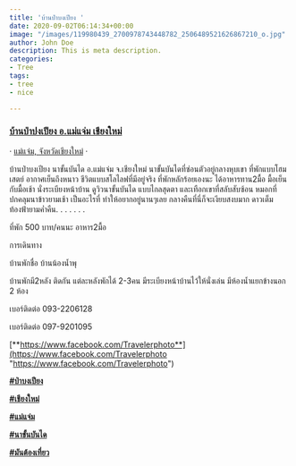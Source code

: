 ```yaml
---
title: 'บ้านป่าบงเปียง '
date: 2020-09-02T06:14:34+00:00
image: "/images/119980439_2700978743448782_2506489521626867210_o.jpg"
author: John Doe
description: This is meta description.
categories:
- Tree
tags:
- tree
- nice

---
```

###  [**บ้านป่าปงเปียง อ.แม่แจ่ม เชียงใหม่**](https://www.facebook.com/%E0%B8%9A%E0%B9%89%E0%B8%B2%E0%B8%99%E0%B8%9B%E0%B9%88%E0%B8%B2%E0%B8%9B%E0%B8%87%E0%B9%80%E0%B8%9B%E0%B8%B5%E0%B8%A2%E0%B8%87-%E0%B8%AD%E0%B9%81%E0%B8%A1%E0%B9%88%E0%B9%81%E0%B8%88%E0%B9%88%E0%B8%A1-%E0%B9%80%E0%B8%8A%E0%B8%B5%E0%B8%A2%E0%B8%87%E0%B9%83%E0%B8%AB%E0%B8%A1%E0%B9%88-384040648336036/?__cft__%5B0%5D=AZV5bKXx8nEGQObcuaxDJSh4PZ9CRpd-Vr4M82xBRkFfChA8WLJuuugD7oKGWEqrlo1YJGW4L8MQxl--9TC3N839gjv_1CNwt5ygyCKRBK5gE6PkRP6eBliSpqfD8eWbnDCaVZyMqwt4xMQkUx3maS8NfWx3dftvqNrKpr8opiaoLU52un9-Ht28vltocos6MYCI3b52bIXLsBY5WTDnsrd-FCU3oQVV3p-Jmdx52o7Az6ej6vaIiVamquukJ6K3148bJhQ57g6kYQgX7HeiqcV2&__tn__=kC%2CP-y-R)

· [แม่แจ่ม, จังหวัดเชียงใหม่](https://www.facebook.com/pages/%E0%B9%81%E0%B8%A1%E0%B9%88%E0%B9%81%E0%B8%88%E0%B9%88%E0%B8%A1/109750852381927?__cft__%5B0%5D=AZV5bKXx8nEGQObcuaxDJSh4PZ9CRpd-Vr4M82xBRkFfChA8WLJuuugD7oKGWEqrlo1YJGW4L8MQxl--9TC3N839gjv_1CNwt5ygyCKRBK5gE6PkRP6eBliSpqfD8eWbnDCaVZyMqwt4xMQkUx3maS8NfWx3dftvqNrKpr8opiaoLU52un9-Ht28vltocos6MYCI3b52bIXLsBY5WTDnsrd-FCU3oQVV3p-Jmdx52o7Az6ej6vaIiVamquukJ6K3148bJhQ57g6kYQgX7HeiqcV2&__tn__=%2CP-y-R) ·

บ้านป่าบงเปียง นาขั้นบันได อ.แม่แจ่ม จ.เชียงใหม่ นาขั้นบันไดที่ซ่อนตัวอยู่กลางหุบเขา ที่พักแบบโฮมเสตย์ อากาศเย็นถึงหนาว ชีวิตแบบสโลไลฟที่มีอยู่จริง ที่พักหลักร้อยเองนะ ได้อาหารทาน2มื้อ มื้อเย็นกับมื้อเช้า นั่งระเบียงหน้าบ้าน ดูวิวนาขั้นบันได แบบไกลสุดตา และเทือกเขาที่สลับสับซ้อน หมอกที่ปกคลุมนาข้าวยามเช้า เป็นอะไรที่ ทำให้อยากอยู่นานๆเลย กลางคืนที่นี่ก็จะเงียบสงบมาก ดาวเต็มท้องฟ้ายามค่ำคืน. . . . . . .

ที่พัก 500 บาท/คนนะ อาหาร2มื้อ

การเดินทาง

บ้านพักชื่อ บ้านน้องน้ำพุ

บ้านพักมี2หลัง ติดกัน แต่ละหลังพักได้ 2-3คน มีระเบียงหน้าบ้านไว้ให้นั่งเล่น มีห้องน้ำแยกข้างนอก 2 ห้อง

เบอร์ติดต่อ 093-2206128

เบอร์ติดต่อ 097-9201095

[**https://www.facebook.com/Travelerphoto**](https://www.facebook.com/Travelerphoto "https://www.facebook.com/Travelerphoto")

[**#ป่าบงเปียง**](https://www.facebook.com/hashtag/%E0%B8%9B%E0%B9%88%E0%B8%B2%E0%B8%9A%E0%B8%87%E0%B9%80%E0%B8%9B%E0%B8%B5%E0%B8%A2%E0%B8%87?__cft__%5B0%5D=AZV5bKXx8nEGQObcuaxDJSh4PZ9CRpd-Vr4M82xBRkFfChA8WLJuuugD7oKGWEqrlo1YJGW4L8MQxl--9TC3N839gjv_1CNwt5ygyCKRBK5gE6PkRP6eBliSpqfD8eWbnDCaVZyMqwt4xMQkUx3maS8NfWx3dftvqNrKpr8opiaoLU52un9-Ht28vltocos6MYCI3b52bIXLsBY5WTDnsrd-FCU3oQVV3p-Jmdx52o7Az6ej6vaIiVamquukJ6K3148bJhQ57g6kYQgX7HeiqcV2&__tn__=*NK-y-R)

[**#เชียงใหม่**](https://www.facebook.com/hashtag/%E0%B9%80%E0%B8%8A%E0%B8%B5%E0%B8%A2%E0%B8%87%E0%B9%83%E0%B8%AB%E0%B8%A1%E0%B9%88?__cft__%5B0%5D=AZV5bKXx8nEGQObcuaxDJSh4PZ9CRpd-Vr4M82xBRkFfChA8WLJuuugD7oKGWEqrlo1YJGW4L8MQxl--9TC3N839gjv_1CNwt5ygyCKRBK5gE6PkRP6eBliSpqfD8eWbnDCaVZyMqwt4xMQkUx3maS8NfWx3dftvqNrKpr8opiaoLU52un9-Ht28vltocos6MYCI3b52bIXLsBY5WTDnsrd-FCU3oQVV3p-Jmdx52o7Az6ej6vaIiVamquukJ6K3148bJhQ57g6kYQgX7HeiqcV2&__tn__=*NK-y-R)

[**#แม่แจ่ม**](https://www.facebook.com/hashtag/%E0%B9%81%E0%B8%A1%E0%B9%88%E0%B9%81%E0%B8%88%E0%B9%88%E0%B8%A1?__cft__%5B0%5D=AZV5bKXx8nEGQObcuaxDJSh4PZ9CRpd-Vr4M82xBRkFfChA8WLJuuugD7oKGWEqrlo1YJGW4L8MQxl--9TC3N839gjv_1CNwt5ygyCKRBK5gE6PkRP6eBliSpqfD8eWbnDCaVZyMqwt4xMQkUx3maS8NfWx3dftvqNrKpr8opiaoLU52un9-Ht28vltocos6MYCI3b52bIXLsBY5WTDnsrd-FCU3oQVV3p-Jmdx52o7Az6ej6vaIiVamquukJ6K3148bJhQ57g6kYQgX7HeiqcV2&__tn__=*NK-y-R)

[**#นาขั้นบันได**](https://www.facebook.com/hashtag/%E0%B8%99%E0%B8%B2%E0%B8%82%E0%B8%B1%E0%B9%89%E0%B8%99%E0%B8%9A%E0%B8%B1%E0%B8%99%E0%B9%84%E0%B8%94?__cft__%5B0%5D=AZV5bKXx8nEGQObcuaxDJSh4PZ9CRpd-Vr4M82xBRkFfChA8WLJuuugD7oKGWEqrlo1YJGW4L8MQxl--9TC3N839gjv_1CNwt5ygyCKRBK5gE6PkRP6eBliSpqfD8eWbnDCaVZyMqwt4xMQkUx3maS8NfWx3dftvqNrKpr8opiaoLU52un9-Ht28vltocos6MYCI3b52bIXLsBY5WTDnsrd-FCU3oQVV3p-Jmdx52o7Az6ej6vaIiVamquukJ6K3148bJhQ57g6kYQgX7HeiqcV2&__tn__=*NK-y-R)

[**#มันต้องเที่ยว**](https://www.facebook.com/hashtag/%E0%B8%A1%E0%B8%B1%E0%B8%99%E0%B8%95%E0%B9%89%E0%B8%AD%E0%B8%87%E0%B9%80%E0%B8%97%E0%B8%B5%E0%B9%88%E0%B8%A2%E0%B8%A7?__cft__%5B0%5D=AZV5bKXx8nEGQObcuaxDJSh4PZ9CRpd-Vr4M82xBRkFfChA8WLJuuugD7oKGWEqrlo1YJGW4L8MQxl--9TC3N839gjv_1CNwt5ygyCKRBK5gE6PkRP6eBliSpqfD8eWbnDCaVZyMqwt4xMQkUx3maS8NfWx3dftvqNrKpr8opiaoLU52un9-Ht28vltocos6MYCI3b52bIXLsBY5WTDnsrd-FCU3oQVV3p-Jmdx52o7Az6ej6vaIiVamquukJ6K3148bJhQ57g6kYQgX7HeiqcV2&__tn__=*NK-y-R)